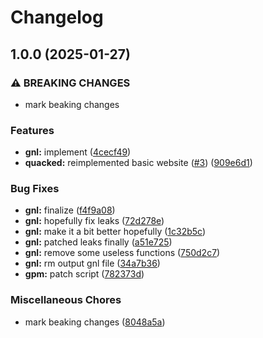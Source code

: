 # Changelog

## 1.0.0 (2025-01-27)


### ⚠ BREAKING CHANGES

* mark beaking changes

### Features

* **gnl:** implement ([4cecf49](https://github.com/airone01/ft/commit/4cecf499d7d7b3a8e58c895469892a40d435f372))
* **quacked:** reimplemented basic website ([#3](https://github.com/airone01/ft/issues/3)) ([909e6d1](https://github.com/airone01/ft/commit/909e6d13bf0fe0da7338c51de1f5180c328e9c4f))


### Bug Fixes

* **gnl:** finalize ([f4f9a08](https://github.com/airone01/ft/commit/f4f9a081d4b00caf37b3f99afefdeffe4d0563e7))
* **gnl:** hopefully fix leaks ([72d278e](https://github.com/airone01/ft/commit/72d278e8d47ea7d55d09cffbc74d0e51439d0f59))
* **gnl:** make it a bit better hopefully ([1c32b5c](https://github.com/airone01/ft/commit/1c32b5c9a2be8c13bec6faee1316bbd1f360a774))
* **gnl:** patched leaks finally ([a51e725](https://github.com/airone01/ft/commit/a51e725762afacefaf7cf6bdbf35ce13ad8492a4))
* **gnl:** remove some useless functions ([750d2c7](https://github.com/airone01/ft/commit/750d2c76d52e6d8c6aa754159012041d01225572))
* **gnl:** rm output gnl file ([34a7b36](https://github.com/airone01/ft/commit/34a7b362bbc63131cc220a12397ff250dc75a7cf))
* **gpm:** patch script ([782373d](https://github.com/airone01/ft/commit/782373def57e429225b1295b200f2f4869d7d8e2))


### Miscellaneous Chores

* mark beaking changes ([8048a5a](https://github.com/airone01/ft/commit/8048a5a1de58793f73a3202274ae129e9f90e93e))
